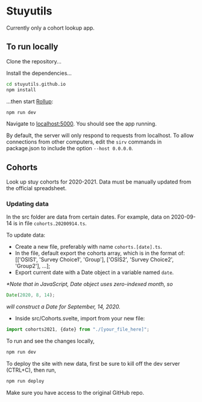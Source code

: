 # Stuyutils

Currently only a cohort lookup app.

## To run locally

Clone the repository...

Install the dependencies...

```bash
cd stuyutils.github.io
npm install
```

...then start [Rollup](https://rollupjs.org):

```bash
npm run dev
```

Navigate to [localhost:5000](http://localhost:5000). You should see the app running. 

By default, the server will only respond to requests from localhost. To allow connections from other computers, edit the `sirv` commands in package.json to include the option `--host 0.0.0.0`.

## Cohorts

Look up stuy cohorts for 2020-2021. Data must be manually updated from the official spreadsheet.

### Updating data

In the src folder are data from certain dates. For example, data on 2020-09-14 is in file ```cohorts.20200914.ts```.

To update data:

- Create a new file, preferably with name ```cohorts.[date].ts```.
- In the file, default export the cohorts array, which is in the format of: [['OSIS1', 'Survey Choice1', 'Group'], ['OSIS2', 'Survey Choice2', 'Group2'], ...];
- Export current date with a Date object in a variable named ```date```.


*\*Note that in JavaScript, Date object uses zero-indexed month, so*
```javascript
Date(2020, 8, 14);
```
*will construct a Date for September, 14, 2020.*



- Inside src/Cohorts.svelte, import from your new file:
```javascript
import cohorts2021, {date} from "./[your_file_here]";
``` 

To run and see the changes locally,
```bash
npm run dev
```

To deploy the site with new data, first be sure to kill off the dev server (CTRL+C), then run,
```bash
npm run deploy
```
Make sure you have access to the original GitHub repo.
